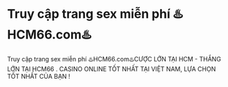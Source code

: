 # Truy cập trang sex miễn phí ♨️HCM66.com♨️

Truy cập trang sex miễn phí ♨️HCM66.com♨️CƯỢC LỚN TẠI HCM - THẮNG LỚN TẠI HCM66 . CASINO ONLINE TỐT NHẤT TẠI VIỆT NAM, LỰA CHỌN TỐT NHẤT CỦA BẠN !